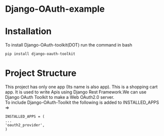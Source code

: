 # Django-OAuth-example
# Installation
To install Django-OAuth-toolkit(DOT) run the command in bash
    
    pip install django-oauth-toolkit    
# Project Structure
This project has only one app (Its name is also app). This is a shopping cart app. It is used to write Apis using Django Rest Framework.We can use Django OAuth Toolkit to make a Web OAuth2.0 server.   
To include Django-OAuth-Toolkit the following is added to INSTALLED_APPS =>
    
    INSTALLED_APPS = (
    ...
    'oauth2_provider',
    )

